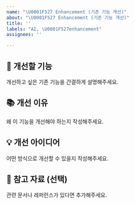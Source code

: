 ```yaml
---
name: "\U0001F527 Enhancement (기존 기능 개선)"
about: "\U0001F527 Enhancement (기존 기능 개선)"
title: ''
labels: "AI, \U0001F527enhancement"
assignees: ''

---
```


## 🔧 개선할 기능
개선하고 싶은 기존 기능을 간결하게 설명해주세요.

## 📚 개선 이유
왜 이 기능을 개선해야 하는지 작성해주세요.

## 💡 개선 아이디어
어떤 방식으로 개선할 수 있을지 작성해주세요.

## 📝 참고 자료 (선택)
관련 문서나 레퍼런스가 있다면 추가해주세요.
